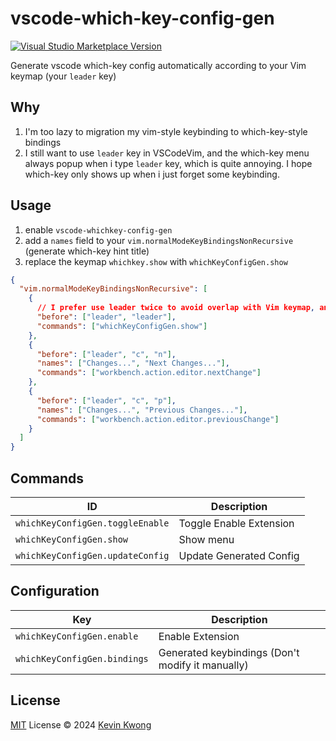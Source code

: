 # vscode-which-key-config-gen

<a href="https://marketplace.visualstudio.com/items?itemName=kvoon.which-key-config-gen" target="__blank"><img src="https://img.shields.io/visual-studio-marketplace/v/antfu.ext-name.svg?color=eee&amp;label=VS%20Code%20Marketplace&logo=visual-studio-code" alt="Visual Studio Marketplace Version" /></a>

Generate vscode which-key config automatically according to your Vim keymap (your `leader` key)

## Why

1. I'm too lazy to migration my vim-style keybinding to which-key-style bindings
2. I still want to use `leader` key in VSCodeVim, and the which-key menu always popup when i type `leader` key, which is quite annoying. I hope which-key only shows up when i just forget some keybinding.

## Usage

1. enable `vscode-whichkey-config-gen`
2. add a `names` field to your `vim.normalModeKeyBindingsNonRecursive` (generate which-key hint title)
3. replace the keymap `whichkey.show` with `whichKeyConfigGen.show`

```json
{
  "vim.normalModeKeyBindingsNonRecursive": [
    {
      // I prefer use leader twice to avoid overlap with Vim keymap, and you can still use one leader
      "before": ["leader", "leader"],
      "commands": ["whichKeyConfigGen.show"]
    },
    {
      "before": ["leader", "c", "n"],
      "names": ["Changes...", "Next Changes..."],
      "commands": ["workbench.action.editor.nextChange"]
    },
    {
      "before": ["leader", "c", "p"],
      "names": ["Changes...", "Previous Changes..."],
      "commands": ["workbench.action.editor.previousChange"]
    }
  ]
}
```

## Commands

| ID                               | Description             |
| -------------------------------- | ----------------------- |
| `whichKeyConfigGen.toggleEnable` | Toggle Enable Extension |
| `whichKeyConfigGen.show`         | Show menu               |
| `whichKeyConfigGen.updateConfig` | Update Generated Config |

## Configuration

| Key                          | Description                                      |
| ---------------------------- | ------------------------------------------------ |
| `whichKeyConfigGen.enable`   | Enable Extension                                 |
| `whichKeyConfigGen.bindings` | Generated keybindings (Don't modify it manually) |

## License

[MIT](./LICENSE) License © 2024 [Kevin Kwong](https://github.com/kvoon3)
